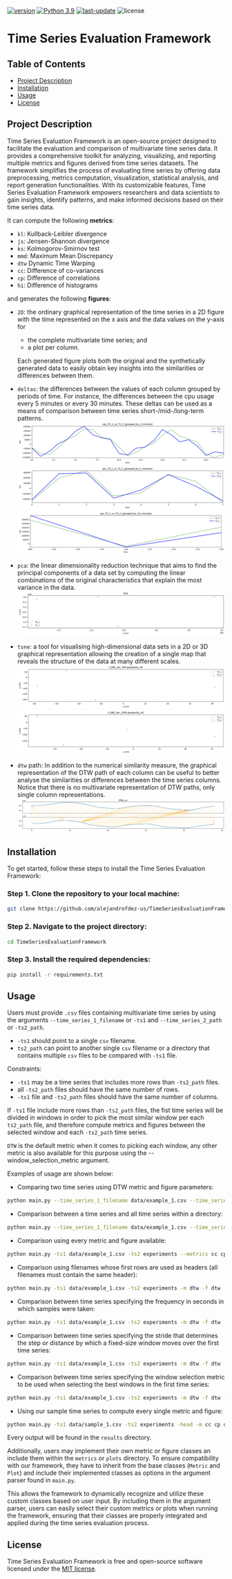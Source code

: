 [![version](https://img.shields.io/badge/version-2.0-blue)](https://github.com/alejandrofdez-us/TimeSeriesEvaluationFramework/releases)
[![Python 3.9](https://img.shields.io/badge/python-3.9-darkgreen)](https://www.python.org/downloads/release/python-390/)
[![last-update](https://img.shields.io/badge/last_update-07/XY/2023-brightgreen)](https://github.com/alejandrofdez-us/TimeSeriesEvaluationFramework/commits/main)
![license](https://img.shields.io/badge/license-MIT-orange)

# Time Series Evaluation Framework

## Table of Contents

- [Project Description](#project-description)
- [Installation](#installation)
- [Usage](#usage)
- [License](#license)

## Project Description

Time Series Evaluation Framework is an open-source project designed to facilitate the evaluation and comparison of multivariate time series data. It provides a comprehensive toolkit for analyzing, visualizing, and reporting multiple metrics and figures derived from time series datasets. The framework simplifies the process of evaluating time series by offering data preprocessing, metrics computation, visualization, statistical analysis, and report generation functionalities. With its customizable features, Time Series Evaluation Framework empowers researchers and data scientists to gain insights, identify patterns, and make informed decisions based on their time series data.


It can compute the following **metrics**:

- `kl`: Kullback-Leibler divergence
- `js`: Jensen-Shannon divergence
- `ks`: Kolmogorov-Smirnov test
- `mmd`: Maximum Mean Discrepancy
- `dtw` Dynamic Time Warping
- `cc`: Difference of co-variances
- `cp`: Difference of correlations
- `hi`: Difference of histograms

and generates the following **figures**:

- `2D`: the ordinary graphical representation of the time series in a 2D figure with the time represented on the x axis and the data values on the y-axis for
  - the complete multivariate time series; and
  - a plot per column.

  Each generated figure plots both the original and the synthetically generated data to easily obtain key insights into the similarities or differences between them.
- `deltas`: the differences between the values of each column grouped by periods of time. For instance, the differences between the cpu usage every 5 minutes or every 30 minutes. These deltas can be used as a means of comparison between time series short-/mid-/long-term patterns.
![Delta Image grouped by 2 minutes](docs/images/mini_sample_1/deltas/cpu_TS_1_vs_TS_2_(grouped_by_2_minutes).png)
![Delta Image grouped by 5 minutes](docs/images/mini_sample_1/deltas/cpu_TS_1_vs_TS_2_(grouped_by_5_minutes).png)
![Delta Image grouped by 10 minutes](docs/images/mini_sample_1/deltas/cpu_TS_1_vs_TS_2_(grouped_by_10_minutes).png)
- `pca`: the linear dimensionality reduction technique that aims to find the principal components of a data set by computing the linear combinations of the original characteristics that explain the most variance in the data.
![PCA Image](docs/images/pca/PCA.png)
- `tsne`: a tool for visualising high-dimensional data sets in a 2D or 3D graphical representation allowing the creation of a single map that reveals the structure of the data at many different scales.
![TSNE Image 300 iterations 40 perplexity](docs/images/tsne/t_SNE_iter_300-perplexity_40.png)
![TSNE Image 1000 iterations 40 perplexity](docs/images/tsne/t_SNE_iter_1000-perplexity_40.png)
- `dtw` path: In addition to the numerical similarity measure, the graphical representation of the DTW path of each column can be useful to better analyse the similarities or differences between the time series columns. Notice that there is no multivariate representation of DTW paths, only single column representations.
![DTW Image for cpu](docs/images/mini_sample_1/dtw/DTW_cpu.png)

## Installation

To get started, follow these steps to install the Time Series Evaluation Framework:
### Step 1. Clone the repository to your local machine:
```Bash
git clone https://github.com/alejandrofdez-us/TimeSeriesEvaluationFramework
```
### Step 2. Navigate to the project directory:
```Bash
cd TimeSeriesEvaluationFramework
```

### Step 3. Install the required dependencies:
```Bash
pip install -r requirements.txt
```

## Usage
Users must provide `.csv` files containing multivariate time series by using the arguments `--time_series_1_filename` or `-ts1` and `--time_series_2_path` or `-ts2_path`.

- `-ts1` should point to a single `csv` filename.
- `ts2_path` can point to another single `csv` filename or a directory that contains multiple `csv` files to be compared with `-ts1` file.

Constraints:

- `-ts1` may be a time series that includes more rows than `-ts2_path` files.
- all `-ts2_path` files should have the same number of rows.
- `-ts1` file and `-ts2_path` files should have the same number of columns.


If `-ts1` file include more rows than `-ts2_path` files, the fist time series will be divided in windows in order to pick the most similar window per each `ts2_path` file, and therefore compute metrics and figures between the selected window and each `-ts2_path` time series.

`DTW` is the default metric when it comes to picking each window, any other metric is also available for this purpose using the --window_selection_metric argument.

Examples of usage are shown below:

- Comparing two time series using DTW metric and figure parameters:
```Bash
python main.py --time_series_1_filename data/example_1.csv --time_series_2_path experiments/mini_example_1.csv --metrics dtw --figures dtw
```

- Comparison between a time series and all time series within a directory:
```Bash
python main.py --time_series_1_filename data/example_1.csv --time_series_2_path experiments --metrics dtw --figures dtw
```

- Comparison using every metric and figure available:
```Bash
python main.py -ts1 data/example_1.csv -ts2 experiments --metrics cc cp dtw hi js kl ks mmd --figures deltas dtw evolution pca tsne
```

- Comparison using filenames whose first rows are used as headers (all filenames must contain the same header):
```Bash
python main.py -ts1 data/example_1.csv -ts2 experiments -m dtw -f dtw --header
```

- Comparison between time series specifying the frequency in seconds in which samples were taken:
```Bash
python main.py -ts1 data/example_1.csv -ts2 experiments -m dtw -f dtw --timestamp_frequency_seconds 60
```

- Comparison between time series specifying the stride that determines the step or distance by which a fixed-size window moves over the first time series:
```Bash
python main.py -ts1 data/example_1.csv -ts2 experiments -m dtw -f dtw --stride 5
```

- Comparison between time series specifying the window selection metric to be used when selecting the best windows in the first time series:
```Bash
python main.py -ts1 data/example_1.csv -ts2 experiments -m dtw -f dtw --window_selection_metric js
```

- Using our sample time series to compute every single metric and figure:
```Bash
python main.py -ts1 data/sample_1.csv -ts2 experiments -head -m cc cp dtw hi js kl ks mmd -f deltas dtw evolution pca tsne -w_select_met cc -ts_freq_secs 60 -strd 5
```

Every output will be found in the `results` directory.

Additionally, users may implement their own metric or figure classes an include them within the `metrics` or `plots` directory. To ensure compatibility with our framework, they have to inherit from the base classes (`Metric` and `Plot`) and include their implemented classes as options in the argument parser found in `main.py`.

This allows the framework to dynamically recognize and utilize these custom classes based on user input. By including them in the argument parser, users can easily select their custom metrics or plots when running the framework, ensuring that their classes are properly integrated and applied during the time series evaluation process.

## License

Time Series Evaluation Framework is free and open-source software licensed under the [MIT license](LICENSE).